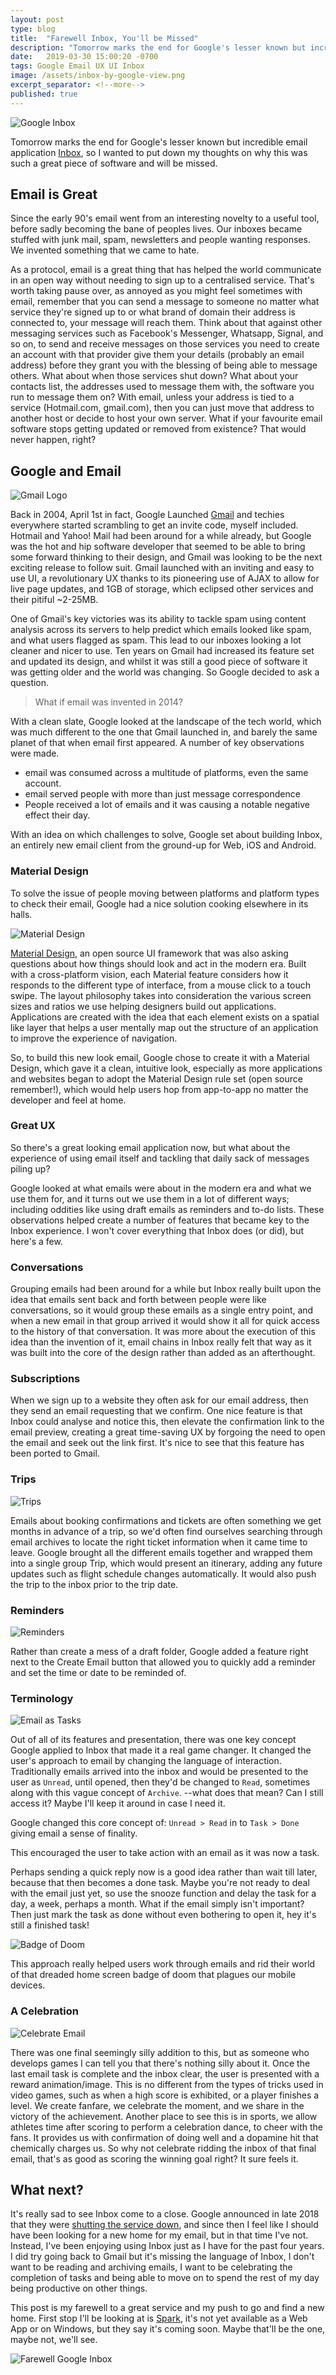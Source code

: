 ```yaml
---
layout: post
type: blog
title:  "Farewell Inbox, You'll be Missed"
description: "Tomorrow marks the end for Google's lesser known but incredible email application. Time to say farewell."
date:   2019-03-30 15:00:20 -0700
tags: Google Email UX UI Inbox
image: /assets/inbox-by-google-view.png
excerpt_separator: <!--more-->
published: true
---
```


![Google Inbox](/assets/inbox-by-google-view.png)

Tomorrow marks the end for Google's lesser known but incredible email application [Inbox](https://www.google.com/inbox/), so I wanted to put down my thoughts on why this was such a great piece of software and will be missed.
<!--more-->

## Email is Great

Since the early 90's email went from an interesting novelty to a useful tool, before sadly becoming the bane of peoples lives. Our inboxes became stuffed with junk mail, spam, newsletters and people wanting responses. We invented something that we came to hate.

As a protocol, email is a great thing that has helped the world communicate in an open way without needing to sign up to a centralised service. That's worth taking pause over, as annoyed as you might feel sometimes with email, remember that you can send a message to someone no matter what service they're signed up to or what brand of domain their address is connected to, your message will reach them. Think about that against other messaging services such as Facebook's Messenger, Whatsapp, Signal, and so on, to send and receive messages on those services you need to create an account with that provider give them your details (probably an email address) before they grant you with the blessing of being able to message others. What about when those services shut down? What about your contacts list, the addresses used to message them with, the software you run to message them on? With email, unless your address is tied to a service (Hotmail.com, gmail.com), then you can just move that address to another host or decide to host your own server. What if your favourite email software stops getting updated or removed from existence? That would never happen, right?

## Google and Email

![Gmail Logo](/assets/gmail-logo.png)

Back in 2004, April 1st in fact, Google Launched [Gmail](https://en.wikipedia.org/wiki/History_of_Gmail) and techies everywhere started scrambling to get an invite code, myself included. Hotmail and Yahoo! Mail had been around for a while already, but Google was the hot and hip software developer that seemed to be able to bring some forward thinking to their design, and Gmail was looking to be the next exciting release to follow suit.
Gmail launched with an inviting and easy to use UI, a revolutionary UX thanks to its pioneering use of AJAX to allow for live page updates, and 1GB of storage, which eclipsed other services and their pitiful ~2-25MB.

One of Gmail's key victories was its ability to tackle spam using content analysis across its servers to help predict which emails looked like spam, and what users flagged as spam. This lead to our inboxes looking a lot cleaner and nicer to use. Ten years on Gmail had increased its feature set and updated its design, and whilst it was still a good piece of software it was getting older and the world was changing. So Google decided to ask a question.

> What if email was invented in 2014?

With a clean slate, Google looked at the landscape of the tech world, which was much different to the one that Gmail launched in, and barely the same planet of that when email first appeared. A number of key observations were made.

* email was consumed across a multitude of platforms, even the same account.
* email served people with more than just message correspondence
* People received a lot of emails and it was causing a notable negative effect their day.

With an idea on which challenges to solve, Google set about building Inbox, an entirely new email client from the ground-up for Web, iOS and Android.

### Material Design

To solve the issue of people moving between platforms and platform types to check their email, Google had a nice solution cooking elsewhere in its halls.

![Material Design](/assets/material_logo.png)

[Material Design](https://material.io/), an open source UI framework that was also asking questions about how things should look and act in the modern era.
Built with a cross-platform vision, each Material feature considers how it responds to the different type of interface, from a mouse click to a touch swipe. The layout philosophy takes into consideration the various screen sizes and ratios we use helping designers build out applications. Applications are created with the idea that each element exists on a spatial like layer that helps a user mentally map out the structure of an application to improve the experience of navigation.

So, to build this new look email, Google chose to create it with a Material Design, which gave it a clean, intuitive look, especially as more applications and websites began to adopt the Material Design rule set (open source remember!), which would help users hop from app-to-app no matter the developer and feel at home.

### Great UX

So there's a great looking email application now, but what about the experience of using email itself and tackling that daily sack of messages piling up?

Google looked at what emails were about in the modern era and what we use them for, and it turns out we use them in a lot of different ways; including oddities like using draft emails as reminders and to-do lists.
These observations helped create a number of features that became key to the Inbox experience.
I won't cover everything that Inbox does (or did), but here's a few.

### Conversations

Grouping emails had been around for a while but Inbox really built upon the idea that emails sent back and forth between people were like conversations, so it would group these emails as a single entry point, and when a new email in that group arrived it would show it all for quick access to the history of that conversation. It was more about the execution of this idea than the invention of it, email chains in Inbox really felt that way as it was built into the core of the design rather than added as an afterthought.

### Subscriptions

When we sign up to a website they often ask for our email address, then they send an email requesting that we confirm. One nice feature is that Inbox could analyse and notice this, then elevate the confirmation link to the email preview, creating a great time-saving UX by forgoing the need to open the email and seek out the link first.
It's nice to see that this feature has been ported to Gmail.

### Trips

![Trips](/assets/inbox-trips.png)

Emails about booking confirmations and tickets are often something we get months in advance of a trip, so we'd often find ourselves searching through email archives to locate the right ticket information when it came time to leave.
Google brought all the different emails together and wrapped them into a single group Trip, which would present an itinerary, adding any future updates such as flight schedule changes automatically. It would also push the trip to the inbox prior to the trip date.

### Reminders

![Reminders](/assets/inbox-reminder.png)

Rather than create a mess of a draft folder, Google added a feature right next to the Create Email button that allowed you to quickly add a reminder and set the time or date to be reminded of.

### Terminology

![Email as Tasks](/assets/inbox-mark-done.png)

Out of all of its features and presentation, there was one key concept Google applied to Inbox that made it a real game changer.
It changed the user's approach to email by changing the language of interaction.
Traditionally emails arrived into the inbox and would be presented to the user as `Unread`, until opened, then they'd be changed to `Read`, sometimes along with this vague concept of `Archive`. --what does that mean? Can I still access it? Maybe I'll keep it around in case I need it.

Google changed this core concept of: `Unread > Read` in to  `Task > Done` giving email a sense of finality.

This encouraged the user to take action with an email as it was now a task.

Perhaps sending a quick reply now is a good idea rather than wait till later, because that then becomes a done task.
Maybe you're not ready to deal with the email just yet, so use the snooze function and delay the task for a day, a week, perhaps a month.
What if the email simply isn't important? Then just mark the task as done without even bothering to open it, hey it's still a finished task!

![Badge of Doom](/assets/badge-icon.png)

This approach really helped users work through emails and rid their world of that dreaded home screen badge of doom that plagues our mobile devices.

### A Celebration

![Celebrate Email](/assets/inbox-sun-animation.gif)

There was one final seemingly silly addition to this, but as someone who develops games I can tell you that there's nothing silly about it. Once the last email task is complete and the inbox clear, the user is presented with a reward animation/image. This is no different from the types of tricks used in video games, such as when a high score is exhibited, or a player finishes a level. We create fanfare, we celebrate the moment, and we share in the victory of the achievement. Another place to see this is in sports, we allow athletes time after scoring to perform a celebration dance, to cheer with the fans. It provides us with confirmation of doing well and a dopamine hit that chemically charges us.
So why not celebrate ridding the inbox of that final email, that's as good as scoring the winning goal right? It sure feels it.


## What next?
It's really sad to see Inbox come to a close. Google announced in late 2018 that they were [shutting the service down](https://killedbygoogle.com/), and since then I feel like I should have been looking for a new home for my email, but in that time I've not. Instead, I've been enjoying using Inbox just as I have for the past four years. I did try going back to Gmail but it's missing the language of Inbox, I don't want to be reading and archiving emails, I want to be celebrating the completion of tasks and being able to move on to spend the rest of my day being productive on other things.

This post is my farewell to a great service and my push to go and find a new home. First stop I'll be looking at is [Spark](https://sparkmailapp.com/), it's not yet available as a Web App or on Windows, but they say it's coming soon. Maybe that'll be the one, maybe not, we'll see.

![Farewell Google Inbox](/assets/goodbye-google-inbox.png)
